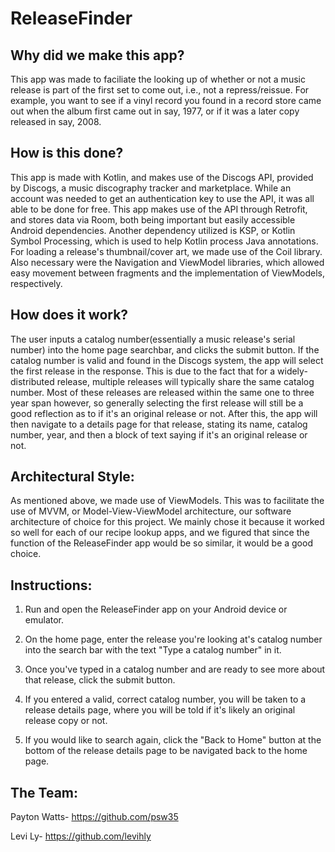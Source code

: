 # ReleaseFinder

## Why did we make this app?

This app was made to faciliate the looking up of whether or not a music release
is part of the first set to come out, i.e., not a repress/reissue. For example,
you want to see if a vinyl record you found in a record store came out when the
album first came out in say, 1977, or if it was a later copy released in say, 2008.

## How is this done?

This app is made with Kotlin, and makes use of the Discogs API, provided by Discogs,
a music discography tracker and marketplace. While an account was needed to get an
authentication key to use the API, it was all able to be done for free. This app
makes use of the API through Retrofit, and stores data via Room, both being important
but easily accessible Android dependencies. Another dependency utilized is KSP, or
Kotlin Symbol Processing, which is used to help Kotlin process Java annotations. For
loading a release's thumbnail/cover art, we made use of the Coil library. Also
necessary were the Navigation and ViewModel libraries, which allowed easy movement
between fragments and the implementation of ViewModels, respectively.

## How does it work?

The user inputs a catalog number(essentially a music release's serial number) into the
home page searchbar, and clicks the submit button. If the catalog number is valid and
found in the Discogs system, the app will select the first release in the response. This
is due to the fact that for a widely-distributed release, multiple releases will typically
share the same catalog number. Most of these releases are released within the same one to
three year span however, so generally selecting the first release will still be a good
reflection as to if it's an original release or not. After this, the app will then navigate
to a details page for that release, stating its name, catalog number, year, and then a block
of text saying if it's an original release or not.

## Architectural Style:

As mentioned above, we made use of ViewModels. This was to facilitate the use of MVVM, or
Model-View-ViewModel architecture, our software architecture of choice for this project.
We mainly chose it because it worked so well for each of our recipe lookup apps, and we
figured that since the function of the ReleaseFinder app would be so similar, it would be
a good choice.

## Instructions:

1. Run and open the ReleaseFinder app on your Android device or emulator.

2. On the home page, enter the release you're looking at's catalog number into the search
bar with the text "Type a catalog number" in it.

3. Once you've typed in a catalog number and are ready to see more about that release, click
the submit button.

4. If you entered a valid, correct catalog number, you will be taken to a release details
page, where you will be told if it's likely an original release copy or not.

5. If you would like to search again, click the "Back to Home" button at the bottom of the
release details page to be navigated back to the home page.

## The Team:

Payton Watts- https://github.com/psw35

Levi Ly- https://github.com/levihly

